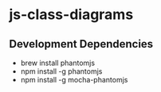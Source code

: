 js-class-diagrams
=================

## Development Dependencies
* brew install phantomjs
* npm install -g phantomjs
* npm install -g mocha-phantomjs
